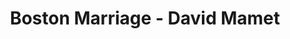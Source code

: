 ---
layout: production
title: Boston Marriage - David Mamet
dates: February 11 - February 20, 2016
location: Berger Park Coach House, Chicago
director: Angeli Primlani
director_bio_url: http://accidentalshakespeare.com/about/company/angeli_primlani

cast:
- actor: Sherry Legare
  role: Anna
  actor_bio_url: http://accidentalshakespeare.com/about/company/sherry_legare
- actor: Julia Kessler
  role: Claire
  actor_bio_url: http://accidentalshakespeare.com/about/company/julia_kessler
- actor: Mary-Ann Arnold
  role: Catherine
  actor_bio_url: http://accidentalshakespeare.com/about/company/maryann_arnold
---